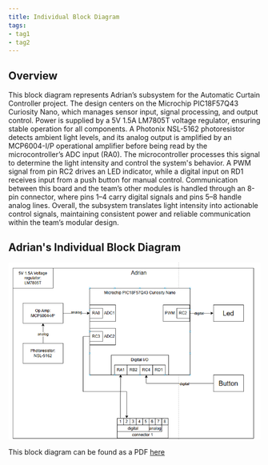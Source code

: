 ```yaml
---
title: Individual Block Diagram
tags:
- tag1
- tag2
---
```



## Overview
This block diagram represents Adrian’s subsystem for the Automatic Curtain Controller project. The design centers on the Microchip PIC18F57Q43 Curiosity Nano, which manages sensor input, signal processing, and output control. Power is supplied by a 5V 1.5A LM7805T voltage regulator, ensuring stable operation for all components. A Photonix NSL-5162 photoresistor detects ambient light levels, and its analog output is amplified by an MCP6004-I/P operational amplifier before being read by the microcontroller’s ADC input (RA0). The microcontroller processes this signal to determine the light intensity and control the system's behavior. A PWM signal from pin RC2 drives an LED indicator, while a digital input on RD1 receives input from a push button for manual control. Communication between this board and the team’s other modules is handled through an 8-pin connector, where pins 1–4 carry digital signals and pins 5–8 handle analog lines. Overall, the subsystem translates light intensity into actionable control signals, maintaining consistent power and reliable communication within the team’s modular design.





## Adrian's Individual Block Diagram 


![Adrian's Individual Block Diagram for TechMinds Automatic Curtain Raiser](BlockdiagramAP.png)

This block diagram can be found as a PDF [here]()
